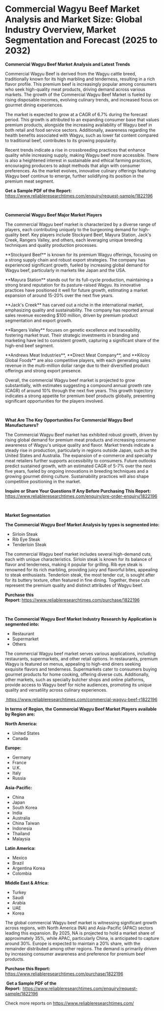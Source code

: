 <p><h1>Commercial Wagyu Beef Market Analysis and Market Size: Global Industry Overview, Market Segmentation and Forecast (2025 to 2032)</h1></p><p><strong>Commercial Wagyu Beef Market Analysis and Latest Trends</strong></p>
<p><p>Commercial Wagyu Beef is derived from the Wagyu cattle breed, traditionally known for its high marbling and tenderness, resulting in a rich flavor profile. This premium beef is increasingly popular among consumers who seek high-quality meat products, driving demand across various markets. The growth of the Commercial Wagyu Beef Market is fueled by rising disposable incomes, evolving culinary trends, and increased focus on gourmet dining experiences.</p><p>The market is expected to grow at a CAGR of 6.7% during the forecast period. This growth is attributed to an expanding consumer base that values premium products, alongside the increasing availability of Wagyu beef in both retail and food service sectors. Additionally, awareness regarding the health benefits associated with Wagyu, such as lower fat content compared to traditional beef, contributes to its growing popularity.</p><p>Recent trends indicate a rise in crossbreeding practices that enhance quality while increasing supply, making Wagyu beef more accessible. There is also a heightened interest in sustainable and ethical farming practices, encouraging producers to adopt methods that align with consumer preferences. As the market evolves, innovative culinary offerings featuring Wagyu beef continue to emerge, further solidifying its position in the premium meat segment.</p></p>
<p><strong>Get a Sample PDF of the Report:&nbsp;</strong> <a href="https://www.reliableresearchtimes.com/enquiry/request-sample/1822196?utm_campaign=3532&utm_medium=2&utm_source=Github&utm_content=ia&utm_term=07042025&utm_id=commercial-wagyu-beef">https://www.reliableresearchtimes.com/enquiry/request-sample/1822196</a></p>
<p>&nbsp;</p>
<p><strong>Commercial Wagyu Beef Major Market Players</strong></p>
<p><p>The commercial Wagyu beef market is characterized by a diverse range of players, each contributing uniquely to the burgeoning demand for high-quality beef. Key players include Stockyard Beef, Mayura Station, Jack's Creek, Rangers Valley, and others, each leveraging unique breeding techniques and quality production processes.</p><p>**Stockyard Beef** is known for its premium Wagyu offerings, focusing on a strong supply chain and robust export strategies. The company has experienced significant growth, fueled by increasing global demand for Wagyu beef, particularly in markets like Japan and the USA. </p><p>**Mayura Station** stands out for its full-cycle production, maintaining a strong brand reputation for its pasture-raised Wagyu. Its innovative practices have positioned it well for future growth, estimating a market expansion of around 15-20% over the next five years.</p><p>**Jack's Creek** has carved out a niche in the international market, emphasizing quality and sustainability. The company has reported annual sales revenue exceeding $100 million, driven by premium product segmentation and export growth.</p><p>**Rangers Valley** focuses on genetic excellence and traceability, fostering market trust. Their strategic investments in branding and marketing have led to consistent growth, capturing a significant share of the high-end beef segment.</p><p>**Andrews Meat Industries**, **Direct Meat Company**, and **Kilcoy Global Foods** are also competitive players, with each generating sales revenue in the multi-million dollar range due to their diversified product offerings and strong export presence.</p><p>Overall, the commercial Wagyu beef market is projected to grow substantially, with estimates suggesting a compound annual growth rate (CAGR) of around 10% through the next five years. This growth trajectory indicates a strong appetite for premium beef products globally, presenting significant opportunities for the players involved.</p></p>
<p>&nbsp;</p>
<p><strong>What Are The Key Opportunities For Commercial Wagyu Beef Manufacturers?</strong></p>
<p><p>The Commercial Wagyu Beef market has exhibited robust growth, driven by rising global demand for premium meat products and increasing consumer awareness of Wagyu's unique quality and flavor. Market trends indicate a steady rise in production, particularly in regions outside Japan, such as the United States and Australia. The expansion of e-commerce and specialty meat retailers further supports accessibility to consumers. Future outlooks predict sustained growth, with an estimated CAGR of 5-7% over the next five years, fueled by ongoing innovations in breeding techniques and a growing gourmet dining culture. Sustainability practices will also shape competitive positioning in the market.</p></p>
<p><strong>Inquire or Share Your Questions If Any Before Purchasing This Report:</strong> <a href="https://www.reliableresearchtimes.com/enquiry/pre-order-enquiry/1822196?utm_campaign=3532&utm_medium=2&utm_source=Github&utm_content=ia&utm_term=07042025&utm_id=commercial-wagyu-beef">https://www.reliableresearchtimes.com/enquiry/pre-order-enquiry/1822196</a></p>
<p>&nbsp;</p>
<p><strong>Market Segmentation</strong></p>
<p><strong>The Commercial Wagyu Beef Market Analysis by types is segmented into:</strong></p>
<p><ul><li>Sirloin Steak</li><li>Rib Eye Steak</li><li>Tenderloin Steak</li></ul></p>
<p><p>The commercial Wagyu beef market includes several high-demand cuts, each with unique characteristics. Sirloin steak is known for its balance of flavor and tenderness, making it popular for grilling. Rib eye steak is renowned for its rich marbling, providing juicy and flavorful bites, appealing to steak enthusiasts. Tenderloin steak, the most tender cut, is sought after for its buttery texture, often featured in fine dining. Together, these cuts represent the premium quality and distinct attributes of Wagyu beef.</p></p>
<p><strong>Purchase this Report:&nbsp;</strong><a href="https://www.reliableresearchtimes.com/purchase/1822196?utm_campaign=3532&utm_medium=2&utm_source=Github&utm_content=ia&utm_term=07042025&utm_id=commercial-wagyu-beef">https://www.reliableresearchtimes.com/purchase/1822196</a></p>
<p>&nbsp;</p>
<p><strong>The Commercial Wagyu Beef Market Industry Research by Application is segmented into:</strong></p>
<p><ul><li>Restaurant</li><li>Supermarket</li><li>Others</li></ul></p>
<p><p>The commercial Wagyu beef market serves various applications, including restaurants, supermarkets, and other retail options. In restaurants, premium Wagyu is featured on menus, appealing to high-end diners seeking exquisite flavors and tenderness. Supermarkets cater to consumers buying gourmet products for home cooking, offering diverse cuts. Additionally, other markets, such as specialty butcher shops and online platforms, provide access to Wagyu beef for niche audiences, promoting its unique quality and versatility across culinary experiences.</p></p>
<p><a href="https://www.reliableresearchtimes.com/commercial-wagyu-beef-r1822196?utm_campaign=3532&utm_medium=2&utm_source=Github&utm_content=ia&utm_term=07042025&utm_id=commercial-wagyu-beef">&nbsp;https://www.reliableresearchtimes.com/commercial-wagyu-beef-r1822196</a></p>
<p><strong>In terms of Region, the Commercial Wagyu Beef Market Players available by Region are:</strong></p>
<p>
    <p> <strong> North America: </strong>
        <ul>
            <li>United States</li>
            <li>Canada</li>
        </ul>
        </p> 
    <p> <strong> Europe: </strong>
        <ul>
            <li>Germany</li>
            <li>France</li>
            <li>U.K.</li>
            <li>Italy</li>
            <li>Russia</li>
        </ul>
        </p> 
    <p> <strong> Asia-Pacific: </strong>
        <ul>
            <li>China</li>
            <li>Japan</li>
            <li>South Korea</li>
            <li>India</li>
            <li>Australia</li>
            <li>China Taiwan</li>
            <li>Indonesia</li>
            <li>Thailand</li>
            <li>Malaysia</li>
        </ul>
        </p> 
    <p> <strong> Latin America: </strong>
        <ul>
            <li>Mexico</li>
            <li>Brazil</li>
            <li>Argentina Korea</li>
            <li>Colombia</li>
        </ul>
        </p> 
    <p> <strong> Middle East & Africa: </strong>
        <ul>
            <li>Turkey</li>
            <li>Saudi</li>
            <li>Arabia</li>
            <li>UAE</li>
            <li>Korea</li>
        </ul>
    </p>
    </p>
<p><p>The global commercial Wagyu beef market is witnessing significant growth across regions, with North America (NA) and Asia-Pacific (APAC) sectors leading this expansion. By 2025, NA is projected to hold a market share of approximately 35%, while APAC, particularly China, is anticipated to capture around 30%. Europe is expected to maintain a 20% share, with the remainder distributed among other regions. The demand is primarily driven by increasing consumer awareness and preference for premium beef products.</p></p>
<p><strong>Purchase this Report: </strong><a href="https://www.reliableresearchtimes.com/purchase/1822196?utm_campaign=3532&utm_medium=2&utm_source=Github&utm_content=ia&utm_term=07042025&utm_id=commercial-wagyu-beef">https://www.reliableresearchtimes.com/purchase/1822196</a></p>
<p>&nbsp;<strong>Get a Sample PDF of the Report:&nbsp;&nbsp;</strong><a href="https://www.reliableresearchtimes.com/enquiry/request-sample/1822196?utm_campaign=3532&utm_medium=2&utm_source=Github&utm_content=ia&utm_term=07042025&utm_id=commercial-wagyu-beef">https://www.reliableresearchtimes.com/enquiry/request-sample/1822196</a></p>
<p><strong></strong></p>
<p>Check more reports on <a href="https://www.reliableresearchtimes.com/?utm_campaign=3532&utm_medium=2&utm_source=Github&utm_content=ia&utm_term=07042025&utm_id=commercial-wagyu-beef">https://www.reliableresearchtimes.com/</a></p>
